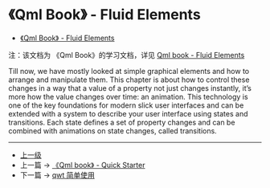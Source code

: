 # 《Qml Book》 - Fluid Elements

<!-- @import "[TOC]" {cmd="toc" depthFrom=1 depthTo=6 orderedList=false} -->

<!-- code_chunk_output -->

- [《Qml Book》 - Fluid Elements](#qml-book-fluid-elements)

<!-- /code_chunk_output -->

注：该文档为 《Qml Book》的学习文档，详见 [Qml book - Fluid Elements](https://qmlbook.github.io/ch05-fluid/fluid.html)

Till now, we have mostly looked at simple graphical elements and how to arrange and manipulate them. This chapter is about how to control these changes in a way that a value of a property not just changes instantly, it’s more how the value changes over time: an animation. This technology is one of the key foundations for modern slick user interfaces and can be extended with a system to describe your user interface using states and transitions. Each state defines a set of property changes and can be combined with animations on state changes, called transitions.



---
- [上一级](README.md)
- 上一篇 -> [《Qml book》 - Quick Starter](qmlBook_4_quickStarter.md)
- 下一篇 -> [qwt 简单使用](qwt.md)
